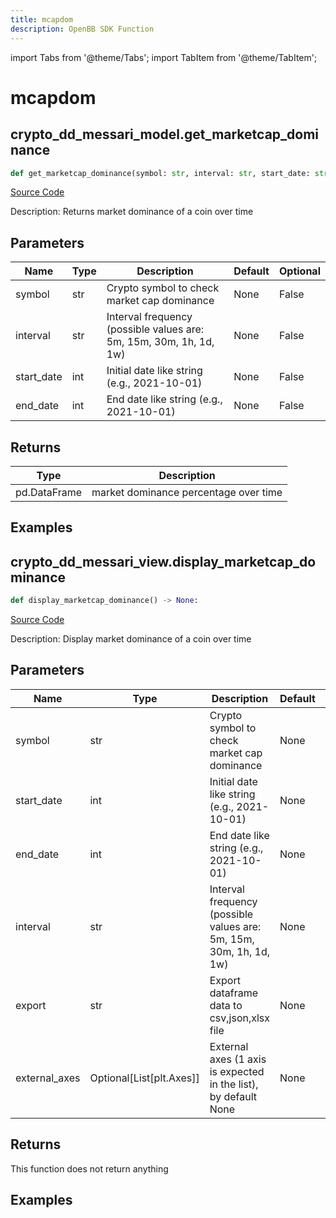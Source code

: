 ```yaml
---
title: mcapdom
description: OpenBB SDK Function
---
```


import Tabs from '@theme/Tabs';
import TabItem from '@theme/TabItem';

# mcapdom

<Tabs>
<TabItem value="model" label="Model" default>

## crypto_dd_messari_model.get_marketcap_dominance

```python title='openbb_terminal/cryptocurrency/due_diligence/messari_model.py'
def get_marketcap_dominance(symbol: str, interval: str, start_date: str, end_date: str) -> DataFrame:
```
[Source Code](https://github.com/OpenBB-finance/OpenBBTerminal/tree/main/openbb_terminal/cryptocurrency/due_diligence/messari_model.py#L81)

Description: Returns market dominance of a coin over time

## Parameters

| Name | Type | Description | Default | Optional |
| ---- | ---- | ----------- | ------- | -------- |
| symbol | str | Crypto symbol to check market cap dominance | None | False |
| interval | str | Interval frequency (possible values are: 5m, 15m, 30m, 1h, 1d, 1w) | None | False |
| start_date | int | Initial date like string (e.g., 2021-10-01) | None | False |
| end_date | int | End date like string (e.g., 2021-10-01) | None | False |

## Returns

| Type | Description |
| ---- | ----------- |
| pd.DataFrame | market dominance percentage over time |

## Examples



</TabItem>
<TabItem value="view" label="View">

## crypto_dd_messari_view.display_marketcap_dominance

```python title='openbb_terminal/decorators.py'
def display_marketcap_dominance() -> None:
```
[Source Code](https://github.com/OpenBB-finance/OpenBBTerminal/tree/main/openbb_terminal/decorators.py#L175)

Description: Display market dominance of a coin over time

## Parameters

| Name | Type | Description | Default | Optional |
| ---- | ---- | ----------- | ------- | -------- |
| symbol | str | Crypto symbol to check market cap dominance | None | False |
| start_date | int | Initial date like string (e.g., 2021-10-01) | None | False |
| end_date | int | End date like string (e.g., 2021-10-01) | None | False |
| interval | str | Interval frequency (possible values are: 5m, 15m, 30m, 1h, 1d, 1w) | None | False |
| export | str | Export dataframe data to csv,json,xlsx file | None | False |
| external_axes | Optional[List[plt.Axes]] | External axes (1 axis is expected in the list), by default None | None | True |

## Returns

This function does not return anything

## Examples



</TabItem>
</Tabs>
